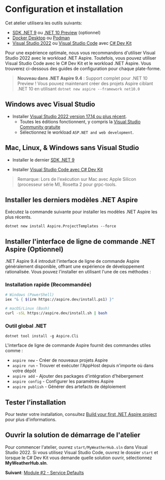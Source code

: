 # Configuration et installation

Cet atelier utilisera les outils suivants:

- [SDK .NET 9](https://get.dot.net/9) ou [.NET 10 Preview](https://get.dot.net/10) (optionnel)
- [Docker Desktop](https://docs.docker.com/engine/install/) ou [Podman](https://podman.io/getting-started/installation)
- [Visual Studio 2022](https://visualstudio.microsoft.com/vs/) ou [Visual Studio Code](https://code.visualstudio.com/) avec [C# Dev Kit](https://code.visualstudio.com/docs/csharp/get-started)

Pour une expérience optimale, nous vous recommandons d'utiliser Visual Studio 2022 avec le workload .NET Aspire. Toutefois, vous pouvez utiliser Visual Studio Code avec le C# Dev Kit et le workload .NET Aspire. Vous trouverez ci-dessous des guides de configuration pour chaque plate-forme.

> **Nouveau dans .NET Aspire 9.4** : Support complet pour .NET 10 Preview ! Vous pouvez maintenant créer des projets Aspire ciblant .NET 10 en utilisant `dotnet new aspire --framework net10.0`

## Windows avec Visual Studio

- Installer [Visual Studio 2022 version 17.14 ou plus récent](https://visualstudio.microsoft.com/vs/).
  - Toutes les éditions fonctionnent, y compris la [Visual Studio Community gratuite](https://visualstudio.microsoft.com/free-developer-offers/)
  - Sélectionnez le workload `ASP.NET and web development`.

## Mac, Linux, & Windows sans Visual Studio

- Installer le dernier [SDK .NET 9](https://get.dot.net/9?cid=eshop)

- Installer [Visual Studio Code avec C# Dev Kit](https://code.visualstudio.com/docs/csharp/get-started)

> Remarque: Lors de l'exécution sur Mac avec Apple Silicon (processeur série M), Rosetta 2 pour grpc-tools.

## Installer les derniers modèles .NET Aspire

Exécutez la commande suivante pour installer les modèles .NET Aspire les plus récents.

```cli
dotnet new install Aspire.ProjectTemplates --force
```

## Installer l'interface de ligne de commande .NET Aspire (Optionnel)

.NET Aspire 9.4 introduit l'interface de ligne de commande Aspire généralement disponible, offrant une expérience de développement rationalisée. Vous pouvez l'installer en utilisant l'une de ces méthodes :

### Installation rapide (Recommandée)

```bash
# Windows (PowerShell)
iex "& { $(irm https://aspire.dev/install.ps1) }"

# macOS/Linux (Bash)
curl -sSL https://aspire.dev/install.sh | bash
```

### Outil global .NET

```cli
dotnet tool install -g Aspire.Cli
```

L'interface de ligne de commande Aspire fournit des commandes utiles comme :

- `aspire new` - Créer de nouveaux projets Aspire
- `aspire run` - Trouver et exécuter l'AppHost depuis n'importe où dans votre dépôt
- `aspire add` - Ajouter des packages d'intégration d'hébergement
- `aspire config` - Configurer les paramètres Aspire
- `aspire publish` - Générer des artefacts de déploiement

## Tester l’installation

Pour tester votre installation, consultez [Build your first .NET Aspire project](https://learn.microsoft.com/dotnet/aspire/get-started/build-your-first-aspire-app) pour plus d'informations.

## Ouvrir la solution de démarrage de l'atelier

Pour commencer l'atelier, ouvrez `start/MyWeatherHub.sln` dans Visual Studio 2022. Si vous utilisez Visual Studio Code, ouvrez le dossier `start` et lorsque le C# Dev Kit vous demande quelle solution ouvrir, sélectionnez **MyWeatherHub.sln**.

**Suivant**: [Module #2 - Service Defaults](../Lesson-02-ServiceDefaults/README.md)
